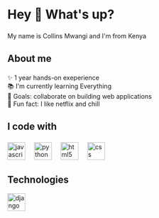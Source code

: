 <h1 align="left">Hey 👋 What's up?</h1>

###

<p align="left">My name is Collins Mwangi and I'm  from Kenya</p>

###

<h2 align="left">About me</h2>

###

<p align="left">✨ 1 year hands-on exeperience<br>📚 I'm currently learning Everything<br>🎯 Goals: collaborate on building web applications<br>🎲 Fun fact: I like netflix and chill</p>

###

<h2 align="left">I code with</h2>

###

<div align="left">
  <img src="https://cdn.jsdelivr.net/gh/devicons/devicon/icons/javascript/javascript-original.svg" height="40" alt="javascript logo"  />
  <img width="12" />
  <img src="https://cdn.jsdelivr.net/gh/devicons/devicon/icons/python/python-original.svg" height="40" alt="python logo"  />
  <img width="12" />
  <img src="https://cdn.jsdelivr.net/gh/devicons/devicon/icons/html5/html5-original.svg" height="40" alt="html5 logo"  />
  <img width="12" />
  <img src="https://cdn.jsdelivr.net/gh/devicons/devicon/icons/css3/css3-original.svg" height="40" alt="css logo"  />
</div>

###

<h2 align="left">Technologies</h2>

<div align="left">
  <img src="https://www.djangoproject.com/m/img/logos/django-logo-negative.svg" height="40" alt="django logo" />
</div>
